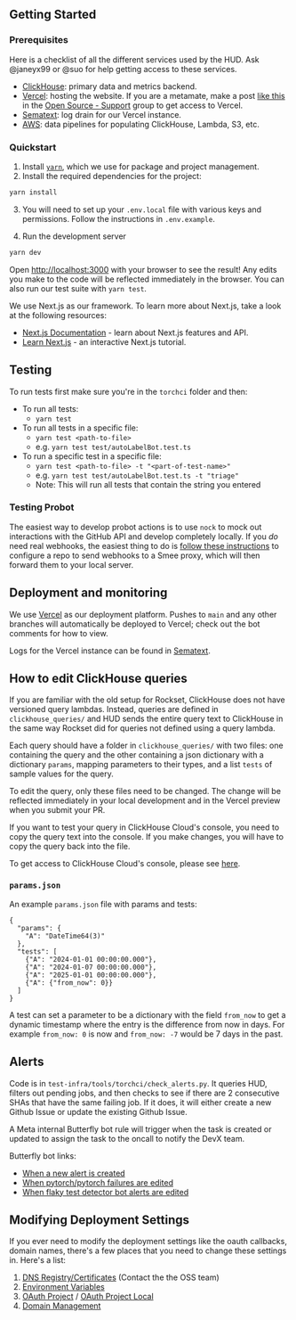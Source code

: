 ## Getting Started

### Prerequisites

Here is a checklist of all the different services used by the HUD. Ask
@janeyx99 or @suo for help getting access to these services.

- [ClickHouse](https://console.clickhouse.cloud/): primary data and metrics backend.
- [Vercel](https://vercel.com/): hosting the website. If you are a metamate,
  make a post [like
  this](https://fb.workplace.com/groups/osssupport/posts/27574509675504286) in the
  [Open Source - Support](https://fb.workplace.com/groups/773769332671684) group
  to get access to Vercel.
- [Sematext](https://sematext.com/): log drain for our Vercel instance.
- [AWS](http://aws.com/): data pipelines for populating ClickHouse, Lambda, S3, etc.

### Quickstart

1. Install [`yarn`](https://yarnpkg.com/getting-started/install), which we
   use for package and project management.
2. Install the required dependencies for the project:

```bash
yarn install
```

3. You will need to set up your `.env.local` file with various keys and
   permissions. Follow the instructions in `.env.example`.

4. Run the development server

```bash
yarn dev
```

Open [http://localhost:3000](http://localhost:3000) with your browser to see the
result! Any edits you make to the code will be reflected immediately in the
browser. You can also run our test suite with `yarn test`.

We use Next.js as our framework. To learn more about Next.js, take a look at the
following resources:

- [Next.js Documentation](https://nextjs.org/docs) - learn about Next.js features and API.
- [Learn Next.js](https://nextjs.org/learn) - an interactive Next.js tutorial.

## Testing

To run tests first make sure you're in the `torchci` folder and then:

- To run all tests:
  - `yarn test`
- To run all tests in a specific file:
  - `yarn test <path-to-file>`
  - e.g. `yarn test test/autoLabelBot.test.ts`
- To run a specific test in a specific file:
  - `yarn test <path-to-file> -t "<part-of-test-name>"`
  - e.g. `yarn test test/autoLabelBot.test.ts -t "triage"`
  - Note: This will run all tests that contain the string you entered

### Testing Probot

The easiest way to develop probot actions is to use `nock` to mock out
interactions with the GitHub API and develop completely locally. If you _do_
need real webhooks, the easiest thing to do is [follow these
instructions](https://github.com/pytorch/test-infra/wiki/Testing-Probot-Locally)
to configure a repo to send webhooks to a Smee proxy, which will then forward
them to your local server.

## Deployment and monitoring

We use [Vercel](https://vercel.com/torchci) as our deployment platform. Pushes
to `main` and any other branches will automatically be deployed to Vercel; check out
the bot comments for how to view.

Logs for the Vercel instance can be found in [Sematext](https://sematext.com/).

## How to edit ClickHouse queries

If you are familiar with the old setup for Rockset, ClickHouse does not have
versioned query lambdas. Instead, queries are defined in `clickhouse_queries/`
and HUD sends the entire query text to ClickHouse in the same way Rockset did
for queries not defined using a query lambda.

Each query should have a folder in `clickhouse_queries/` with two files: one
containing the query and the other containing a json dictionary with a
dictionary `params`, mapping parameters to their types, and a list `tests` of
sample values for the query.

To edit the query, only these files need to be changed. The change will be
reflected immediately in your local development and in the Vercel preview when
you submit your PR.

If you want to test your query in ClickHouse Cloud's console, you need to copy
the query text into the console. If you make changes, you will have to copy the
query back into the file.

To get access to ClickHouse Cloud's console, please see
[here](https://github.com/pytorch/test-infra/wiki/Querying-ClickHouse-database-for-fun-and-profit#prerequisites).

### `params.json`

An example `params.json` file with params and tests:

```
{
  "params": {
    "A": "DateTime64(3)"
  },
  "tests": [
    {"A": "2024-01-01 00:00:00.000"},
    {"A": "2024-01-07 00:00:00.000"},
    {"A": "2025-01-01 00:00:00.000"},
    {"A": {"from_now": 0}}
  ]
}
```

A test can set a parameter to be a dictionary with the field `from_now` to get a
dynamic timestamp where the entry is the difference from now in days. For
example `from_now: 0` is now and `from_now: -7` would be 7 days in the past.

## Alerts

Code is in `test-infra/tools/torchci/check_alerts.py`. It queries HUD, filters out pending jobs, and then checks to see if there are 2 consecutive
SHAs that have the same failing job. If it does, it will either create a new Github Issue or update the existing
Github Issue.

A Meta internal Butterfly bot rule will trigger when the task is created or updated to assign the task to the oncall to notify the DevX team.

Butterfly bot links:

- [When a new alert is created](https://www.internalfb.com/butterfly/rule/5455687371213466)
- [When pytorch/pytorch failures are edited](https://www.internalfb.com/butterfly/rule/2024866984357962)
- [When flaky test detector bot alerts are edited](https://www.internalfb.com/butterfly/rule/741489054164977)

## Modifying Deployment Settings

If you ever need to modify the deployment settings like the oauth callbacks, domain names, there's a few places that you need to change these settings in. Here's a list:

1. [DNS Registry/Certificates](https://fb.workplace.com/groups/osssupport) (Contact the the OSS team)
2. [Environment Variables](https://vercel.com/fbopensource/torchci/settings/environment-variables)
3. [OAuth Project](https://github.com/settings/applications/1973779) / [OAuth Project Local](https://github.com/settings/applications/1976306)
4. [Domain Management](https://vercel.com/fbopensource/torchci/settings/domains)
